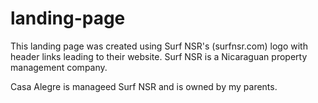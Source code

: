 # landing-page

This landing page was created using Surf NSR's (surfnsr.com) logo with header links leading to their website. Surf NSR is a Nicaraguan property management company.

Casa Alegre is manageed Surf NSR and is owned by my parents.